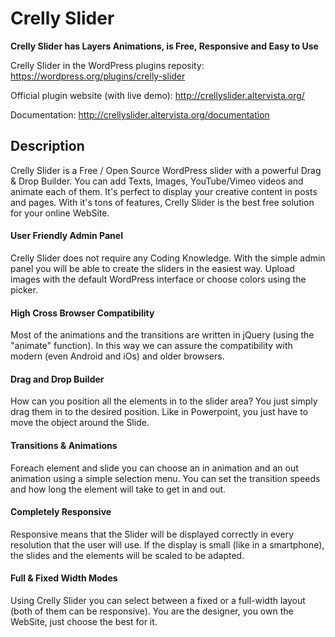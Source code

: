 # Crelly Slider
__Crelly Slider has Layers Animations, is Free, Responsive and Easy to Use__

Crelly Slider in the WordPress plugins reposity: https://wordpress.org/plugins/crelly-slider

Official plugin website (with live demo): http://crellyslider.altervista.org/

Documentation: http://crellyslider.altervista.org/documentation

## Description
Crelly Slider is a Free / Open Source WordPress slider with a powerful Drag & Drop Builder. You can add Texts, Images, YouTube/Vimeo videos and animate each of them. It's perfect to display your creative content in posts and pages. With it's tons of features, Crelly Slider is the best free solution for your online WebSite.



#### User Friendly Admin Panel
Crelly Slider does not require any Coding Knowledge. With the simple admin panel you will be able to create the sliders in the easiest way. Upload images with the default WordPress interface or choose colors using the picker.

#### High Cross Browser Compatibility
Most of the animations and the transitions are written in jQuery (using the "animate" function). In this way we can assure the compatibility with modern (even Android and iOs) and older browsers.

#### Drag and Drop Builder
How can you position all the elements in to the slider area? You just simply drag them in to the desired position. Like in Powerpoint, you just have to move the object around the Slide.

#### Transitions & Animations
Foreach element and slide you can choose an in animation and an out animation using a simple selection menu. You can set the transition speeds and how long the element will take to get in and out.

#### Completely Responsive
Responsive means that the Slider will be displayed correctly in every resolution that the user will use. If the display is small (like in a smartphone), the slides and the elements will be scaled to be adapted.

#### Full & Fixed Width Modes
Using Crelly Slider you can select between a fixed or a full-width layout (both of them can be responsive). You are the designer, you own the WebSite, just choose the best for it.
